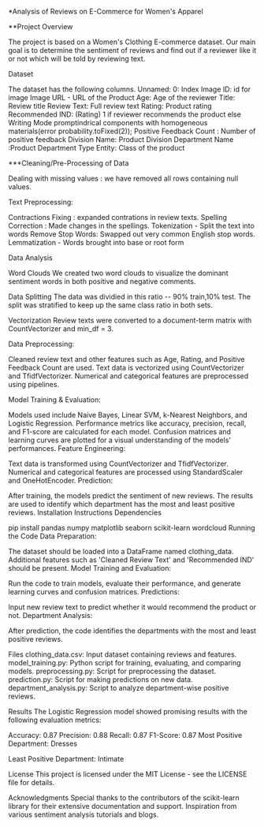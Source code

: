 *Analysis of Reviews on E-Commerce for Women's Apparel

**Project Overview

The project is based on a Women's Clothing E-commerce dataset. Our main goal is to determine the sentiment of reviews and find out if a reviewer like it or not which will be told by reviewing text.

Dataset

The dataset has the following columns.
Unnamed: 0: Index
Image ID: id for image Image URL - URL of the Product
Age: Age of the reviewer
Title: Review title
Review Text: Full review text
Rating: Product rating
Recommended IND: (Rating) 1 if reviewer recommends the product else Writing Mode promptindrical components with homogeneous materials(error probability.toFixed(2));
Positive Feedback Count : Number of positive feedback
Division Name: Product Division
Department Name :Product Department
Type Entity: Class of the product

***Cleaning/Pre-Processing of Data

Dealing with missing values : we have removed all rows containing null values.

Text Preprocessing:

Contractions Fixing : expanded contrations in review texts.
Spelling Correction : Made changes in the spellings.
Tokenization - Split the text into words
Remove Stop Words: Swapped out very common English stop words.
Lemmatization - Words brought into base or root form

Data Analysis

Word Clouds
We created two word clouds to visualize the dominant sentiment words in both positive and negative comments.

Data Splitting
The data was dividied in this ratio -- 90% train,10% test. The split was stratified to keep up the same class ratio in both sets.

Vectorization
Review texts were converted to a document-term matrix with CountVectorizer and min_df = 3.

Data Preprocessing:

Cleaned review text and other features such as Age, Rating, and Positive Feedback Count are used.
Text data is vectorized using CountVectorizer and TfidfVectorizer.
Numerical and categorical features are preprocessed using pipelines.

Model Training & Evaluation:

Models used include Naive Bayes, Linear SVM, k-Nearest Neighbors, and Logistic Regression.
Performance metrics like accuracy, precision, recall, and F1-score are calculated for each model.
Confusion matrices and learning curves are plotted for a visual understanding of the models' performances.
Feature Engineering:

Text data is transformed using CountVectorizer and TfidfVectorizer.
Numerical and categorical features are processed using StandardScaler and OneHotEncoder.
Prediction:

After training, the models predict the sentiment of new reviews.
The results are used to identify which department has the most and least positive reviews.
Installation Instructions
Dependencies

pip install pandas numpy matplotlib seaborn scikit-learn wordcloud
Running the Code
Data Preparation:

The dataset should be loaded into a DataFrame named clothing_data.
Additional features such as 'Cleaned Review Text' and 'Recommended IND' should be present.
Model Training and Evaluation:

Run the code to train models, evaluate their performance, and generate learning curves and confusion matrices.
Predictions:

Input new review text to predict whether it would recommend the product or not.
Department Analysis:

After prediction, the code identifies the departments with the most and least positive reviews.

Files
clothing_data.csv: Input dataset containing reviews and features.
model_training.py: Python script for training, evaluating, and comparing models.
preprocessing.py: Script for preprocessing the dataset.
prediction.py: Script for making predictions on new data.
department_analysis.py: Script to analyze department-wise positive reviews.

Results
The Logistic Regression model showed promising results with the following evaluation metrics:

Accuracy: 0.87
Precision: 0.88
Recall: 0.87
F1-Score: 0.87
Most Positive Department: Dresses

Least Positive Department: Intimate


License
This project is licensed under the MIT License - see the LICENSE file for details.

Acknowledgments
Special thanks to the contributors of the scikit-learn library for their extensive documentation and support.
Inspiration from various sentiment analysis tutorials and blogs.
